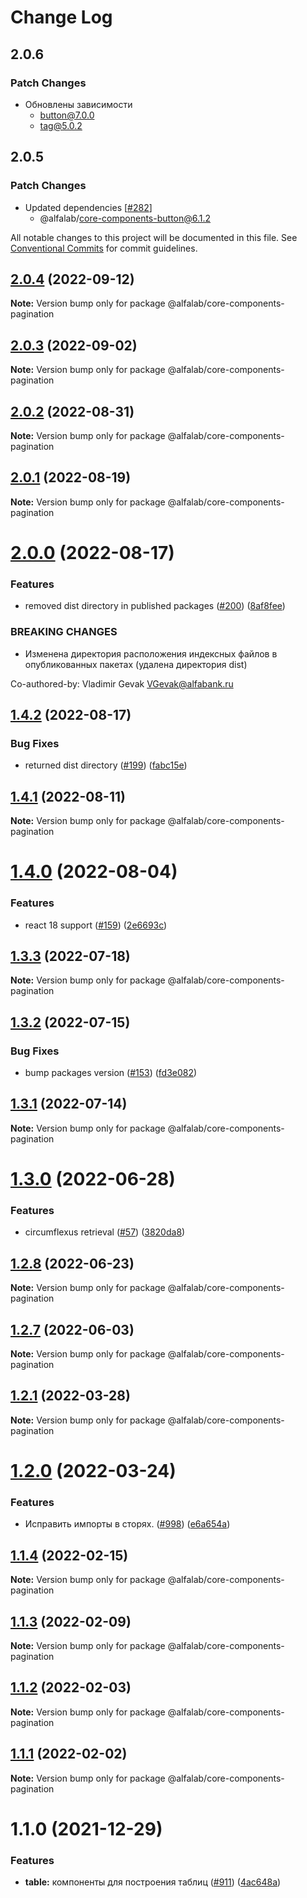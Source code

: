 # Change Log

## 2.0.6

### Patch Changes

-   Обновлены зависимости
    -   button@7.0.0
    -   tag@5.0.2

## 2.0.5

### Patch Changes

-   Updated dependencies [[#282](https://github.com/core-ds/core-components/pull/282)]
    -   @alfalab/core-components-button@6.1.2

All notable changes to this project will be documented in this file.
See [Conventional Commits](https://conventionalcommits.org) for commit guidelines.

## [2.0.4](https://github.com/core-ds/core-components/compare/@alfalab/core-components-pagination@2.0.3...@alfalab/core-components-pagination@2.0.4) (2022-09-12)

**Note:** Version bump only for package @alfalab/core-components-pagination

## [2.0.3](https://github.com/core-ds/core-components/compare/@alfalab/core-components-pagination@2.0.2...@alfalab/core-components-pagination@2.0.3) (2022-09-02)

**Note:** Version bump only for package @alfalab/core-components-pagination

## [2.0.2](https://github.com/core-ds/core-components/compare/@alfalab/core-components-pagination@2.0.1...@alfalab/core-components-pagination@2.0.2) (2022-08-31)

**Note:** Version bump only for package @alfalab/core-components-pagination

## [2.0.1](https://github.com/core-ds/core-components/compare/@alfalab/core-components-pagination@2.0.0...@alfalab/core-components-pagination@2.0.1) (2022-08-19)

**Note:** Version bump only for package @alfalab/core-components-pagination

# [2.0.0](https://github.com/core-ds/core-components/compare/@alfalab/core-components-pagination@1.4.2...@alfalab/core-components-pagination@2.0.0) (2022-08-17)

### Features

-   removed dist directory in published packages ([#200](https://github.com/core-ds/core-components/issues/200)) ([8af8fee](https://github.com/core-ds/core-components/commit/8af8fee53ca0bd19fa2d1ca1422e0df23096e2c8))

### BREAKING CHANGES

-   Изменена директория расположения индексных файлов в опубликованных пакетах (удалена
    директория dist)

Co-authored-by: Vladimir Gevak <VGevak@alfabank.ru>

## [1.4.2](https://github.com/core-ds/core-components/compare/@alfalab/core-components-pagination@1.4.1...@alfalab/core-components-pagination@1.4.2) (2022-08-17)

### Bug Fixes

-   returned dist directory ([#199](https://github.com/core-ds/core-components/issues/199)) ([fabc15e](https://github.com/core-ds/core-components/commit/fabc15effa1457ca65ec7238206f1b1fc2a2a613))

## [1.4.1](https://github.com/core-ds/core-components/compare/@alfalab/core-components-pagination@1.4.0...@alfalab/core-components-pagination@1.4.1) (2022-08-11)

**Note:** Version bump only for package @alfalab/core-components-pagination

# [1.4.0](https://github.com/core-ds/core-components/compare/@alfalab/core-components-pagination@1.3.3...@alfalab/core-components-pagination@1.4.0) (2022-08-04)

### Features

-   react 18 support ([#159](https://github.com/core-ds/core-components/issues/159)) ([2e6693c](https://github.com/core-ds/core-components/commit/2e6693c62f534e333aadb7d3fff4ffd78ac84c63))

## [1.3.3](https://github.com/core-ds/core-components/compare/@alfalab/core-components-pagination@1.3.2...@alfalab/core-components-pagination@1.3.3) (2022-07-18)

**Note:** Version bump only for package @alfalab/core-components-pagination

## [1.3.2](https://github.com/core-ds/core-components/compare/@alfalab/core-components-pagination@1.3.1...@alfalab/core-components-pagination@1.3.2) (2022-07-15)

### Bug Fixes

-   bump packages version ([#153](https://github.com/core-ds/core-components/issues/153)) ([fd3e082](https://github.com/core-ds/core-components/commit/fd3e08205672129cdce04e1000c673f2cd9c10da))

## [1.3.1](https://github.com/core-ds/core-components/compare/@alfalab/core-components-pagination@1.3.0...@alfalab/core-components-pagination@1.3.1) (2022-07-14)

**Note:** Version bump only for package @alfalab/core-components-pagination

# [1.3.0](https://github.com/core-ds/core-components/compare/@alfalab/core-components-pagination@1.2.8...@alfalab/core-components-pagination@1.3.0) (2022-06-28)

### Features

-   circumflexus retrieval ([#57](https://github.com/core-ds/core-components/issues/57)) ([3820da8](https://github.com/core-ds/core-components/commit/3820da818bcdcbee6904c648b3e29c3c828fe202))

## [1.2.8](https://github.com/core-ds/core-components/compare/@alfalab/core-components-pagination@1.2.7...@alfalab/core-components-pagination@1.2.8) (2022-06-23)

**Note:** Version bump only for package @alfalab/core-components-pagination

## [1.2.7](https://github.com/core-ds/core-components/compare/@alfalab/core-components-pagination@1.2.6...@alfalab/core-components-pagination@1.2.7) (2022-06-03)

**Note:** Version bump only for package @alfalab/core-components-pagination

## [1.2.1](https://github.com/core-ds/core-components/compare/@alfalab/core-components-pagination@1.2.0...@alfalab/core-components-pagination@1.2.1) (2022-03-28)

**Note:** Version bump only for package @alfalab/core-components-pagination

# [1.2.0](https://github.com/core-ds/core-components/compare/@alfalab/core-components-pagination@1.1.4...@alfalab/core-components-pagination@1.2.0) (2022-03-24)

### Features

-   Исправить импорты в сторях. ([#998](https://github.com/core-ds/core-components/issues/998)) ([e6a654a](https://github.com/core-ds/core-components/commit/e6a654a0599451c7d149484cb61d8067eed083b7))

## [1.1.4](https://github.com/core-ds/core-components/compare/@alfalab/core-components-pagination@1.1.3...@alfalab/core-components-pagination@1.1.4) (2022-02-15)

**Note:** Version bump only for package @alfalab/core-components-pagination

## [1.1.3](https://github.com/core-ds/core-components/compare/@alfalab/core-components-pagination@1.1.2...@alfalab/core-components-pagination@1.1.3) (2022-02-09)

**Note:** Version bump only for package @alfalab/core-components-pagination

## [1.1.2](https://github.com/core-ds/core-components/compare/@alfalab/core-components-pagination@1.1.1...@alfalab/core-components-pagination@1.1.2) (2022-02-03)

**Note:** Version bump only for package @alfalab/core-components-pagination

## [1.1.1](https://github.com/core-ds/core-components/compare/@alfalab/core-components-pagination@1.1.0...@alfalab/core-components-pagination@1.1.1) (2022-02-02)

**Note:** Version bump only for package @alfalab/core-components-pagination

# 1.1.0 (2021-12-29)

### Features

-   **table:** компоненты для построения таблиц ([#911](https://github.com/core-ds/core-components/issues/911)) ([4ac648a](https://github.com/core-ds/core-components/commit/4ac648abd4de08bf68babc2f122f432d5b14080e))
